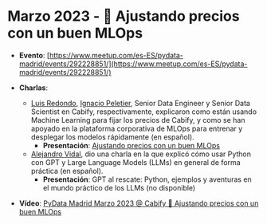 # Marzo 2023 - 🚗 Ajustando precios con un buen MLOps

- **Evento**: [https://www.meetup.com/es-ES/pydata-madrid/events/292228851/](https://www.meetup.com/es-ES/pydata-madrid/events/292228851/)

- **Charlas**:
  - [Luis Redondo](https://www.linkedin.com/in/lurecas/), [Ignacio Peletier](https://www.linkedin.com/in/ignacio-peletier/), Senior Data Engineer y Senior Data Scientist en Cabify, respectivamente, explicaron como están usando Machine Learning para fijar los precios de Cabify, y como se han apoyado en la plataforma corporativa de MLOps para entrenar y desplegar los modelos rápidamente (en español).
    - **Presentación**: [Ajustando precios con un buen MLOps](ajustando-precios-con-un-buen-mlops.pdf)
  - [Alejandro Vidal](https://www.linkedin.com/in/alejandro-v-508944bb/), dio una charla en la que explicó cómo usar Python con GPT y Large Language Models (LLMs) en general de forma práctica (en español).
    - **Presentación**: GPT al rescate: Python, ejemplos y aventuras en el mundo práctico de los LLMs (no disponible)

- **Vídeo**: [PyData Madrid Marzo 2023 @ Cabify 🚗 Ajustando precios con un buen MLOps](https://youtu.be/y4eEj77BDeU)